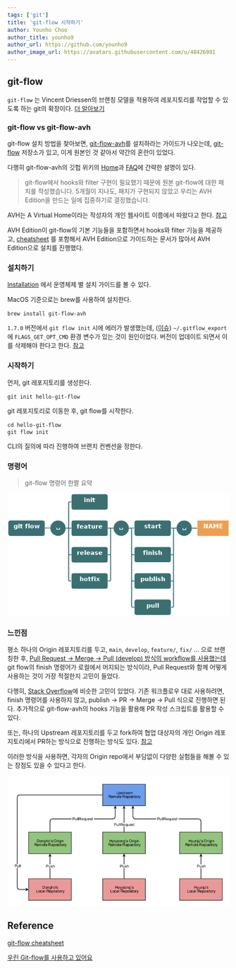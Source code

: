 ```yaml
---
tags: ['git']
title: 'git-flow 시작하기'
author: Younho Choo
author_title: younho9
author_url: https://github.com/younho9
author_image_url: https://avatars.githubusercontent.com/u/48426991
---
```


## git-flow

`git-flow` 는 Vincent Driessen의 브랜칭 모델을 적용하여 레포지토리를 작업할 수 있도록 하는 git의 확장이다. [더 알아보기](https://nvie.com/posts/a-successful-git-branching-model/)

### git-flow vs git-flow-avh

git-flow 설치 방법을 찾아보면, [git-flow-avh](https://github.com/petervanderdoes/gitflow-avh)를 설치하라는 가이드가 나오는데, [git-flow](https://github.com/nvie/gitflow) 저장소가 있고, 이게 원본인 것 같아서 약간의 혼란이 있었다.

다행히 git-flow-avh의 깃헙 위키의 [Home](https://github.com/petervanderdoes/gitflow-avh/wiki#what-is-git-flow-avh-edition)과 [FAQ](https://github.com/petervanderdoes/gitflow-avh/wiki/FAQ)에 간략한 설명이 있다.

> git-flow에서 hooks와 filter 구현이 필요했기 때문에 원본 git-flow에 대한 패치를 작성했습니다. 5개월이 지나도, 패치가 구현되지 않았고 우리는 AVH Edition을 만드는 일에 집중하기로 결정했습니다.

AVH는 A Virtual Home이라는 작성자의 개인 웹사이트 이름에서 따왔다고 한다. [참고](https://github.com/petervanderdoes/gitflow-avh/issues/242)

AVH Edition이 git-flow의 기본 기능들을 포함하면서 hooks와 filter 기능을 제공하고, [cheatsheet](https://danielkummer.github.io/git-flow-cheatsheet/index.ko_KR.html) 를 포함해서 AVH Edition으로 가이드하는 문서가 많아서 AVH Edition으로 설치를 진행했다.

### 설치하기

[Installation](https://github.com/petervanderdoes/gitflow-avh/wiki/Installation) 에서 운영체제 별 설치 가이드를 볼 수 있다.

MacOS 기준으로는 brew를 사용하여 설치한다.

```
brew install git-flow-avh
```

`1.7.0` 버전에서 `git flow init` 시에 에러가 발생했는데, ([이슈](https://github.com/fork-dev/Tracker/issues/418)) `~/.gitflow_export` 에 `FLAGS_GET_OPT_CMD` 환경 변수가 있는 것이 원인이었다. 버전이 업데이트 되면서 이를 삭제해야 한다고 한다. [참고](https://github.com/petervanderdoes/gitflow-avh/wiki/Installing-on-Mac-OS-X#post-installation-setup)

### 시작하기

먼저, git 레포지토리를 생성한다.

```
git init hello-git-flow
```

git 레포지토리로 이동한 후, git flow를 시작한다.

```
cd hello-git-flow
git flow init
```

CLI의 질의에 따라 진행하여 브랜치 컨벤션을 정한다.

### 명령어

> git-flow 명령어 한짤 요약

![git-flow commands](images/2021-07-06-git-flow-commands.png)

### 느낀점

평소 하나의 Origin 레포지토리를 두고, `main`, `develop`, `feature/`, `fix/` ... 으로 브랜칭한 후, [Pull Request -> Merge -> Pull (develop) 방식의 workflow를 사용했는데](https://github.com/elsewhencode/project-guidelines#12-git-workflow) git flow의 finish 명령어가 로컬에서 머지되는 방식이라, Pull Request와 함께 어떻게 사용하는 것이 가장 적절한지 고민이 들었다.

다행히, [Stack Overflow](https://stackoverflow.com/a/58410075)에 비슷한 고민이 있었다. 기존 워크플로우 대로 사용하려면, finish 명령어를 사용하지 않고, publish -> PR -> Merge -> Pull 식으로 진행하면 된다. 추가적으로 git-flow-avh의 hooks 기능을 활용해 PR 작성 스크립트를 활용할 수 있다.

또는, 하나의 Upstream 레포지토리를 두고 fork하여 협업 대상자의 개인 Origin 레포지토리에서 PR하는 방식으로 진행하는 방식도 있다. [참고](https://techblog.woowahan.com/2553/)

이러한 방식을 사용하면, 각자의 Origin repo에서 부담없이 다양한 실험들을 해볼 수 있는 장점도 있을 수 있다고 한다.

![github-flow-repository-structure](images/2021-07-06-github-flow_repository_structure.png)

## Reference

[git-flow cheatsheet](https://danielkummer.github.io/git-flow-cheatsheet/index.ko_KR.html)

[우린 Git-flow를 사용하고 있어요](https://techblog.woowahan.com/2553/)
